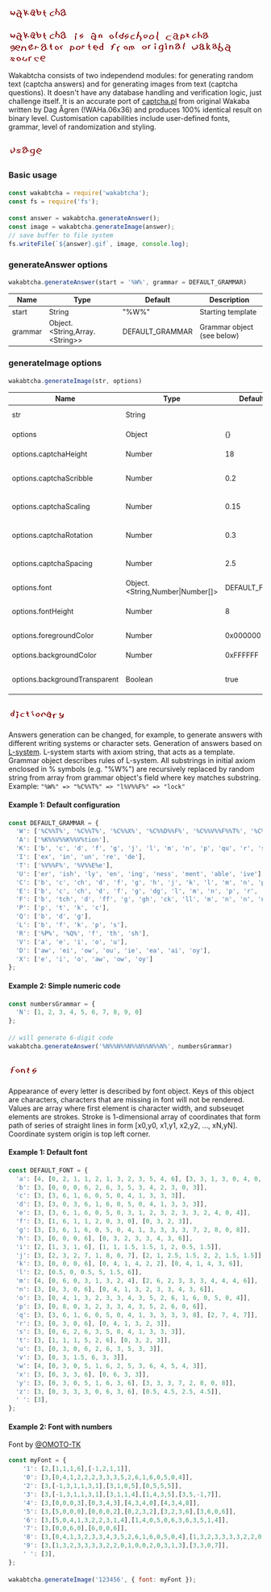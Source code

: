 # ![wakabtcha](https://raw.githubusercontent.com/WagonOfDoubt/wakabtcha.js/assets/words/wakabtcha.gif)

![wakabtcha](https://raw.githubusercontent.com/WagonOfDoubt/wakabtcha.js/assets/words/wakabtcha.gif)
![_space](https://raw.githubusercontent.com/WagonOfDoubt/wakabtcha.js/assets/words/_space.gif)
![is](https://raw.githubusercontent.com/WagonOfDoubt/wakabtcha.js/assets/words/is.gif)
![_space](https://raw.githubusercontent.com/WagonOfDoubt/wakabtcha.js/assets/words/_space.gif)
![an](https://raw.githubusercontent.com/WagonOfDoubt/wakabtcha.js/assets/words/an.gif)
![_space](https://raw.githubusercontent.com/WagonOfDoubt/wakabtcha.js/assets/words/_space.gif)
![oldschool](https://raw.githubusercontent.com/WagonOfDoubt/wakabtcha.js/assets/words/oldschool.gif)
![_space](https://raw.githubusercontent.com/WagonOfDoubt/wakabtcha.js/assets/words/_space.gif)
![captcha](https://raw.githubusercontent.com/WagonOfDoubt/wakabtcha.js/assets/words/captcha.gif)
![_space](https://raw.githubusercontent.com/WagonOfDoubt/wakabtcha.js/assets/words/_space.gif)
![generator](https://raw.githubusercontent.com/WagonOfDoubt/wakabtcha.js/assets/words/generator.gif)
![_space](https://raw.githubusercontent.com/WagonOfDoubt/wakabtcha.js/assets/words/_space.gif)
![ported](https://raw.githubusercontent.com/WagonOfDoubt/wakabtcha.js/assets/words/ported.gif)
![_space](https://raw.githubusercontent.com/WagonOfDoubt/wakabtcha.js/assets/words/_space.gif)
![from](https://raw.githubusercontent.com/WagonOfDoubt/wakabtcha.js/assets/words/from.gif)
![_space](https://raw.githubusercontent.com/WagonOfDoubt/wakabtcha.js/assets/words/_space.gif)
![original](https://raw.githubusercontent.com/WagonOfDoubt/wakabtcha.js/assets/words/original.gif)
![_space](https://raw.githubusercontent.com/WagonOfDoubt/wakabtcha.js/assets/words/_space.gif)
![wakaba](https://raw.githubusercontent.com/WagonOfDoubt/wakabtcha.js/assets/words/wakaba.gif)
![_space](https://raw.githubusercontent.com/WagonOfDoubt/wakabtcha.js/assets/words/_space.gif)
![source](https://raw.githubusercontent.com/WagonOfDoubt/wakabtcha.js/assets/words/source.gif)

Wakabtcha consists of two independend modules: for generating random text (captcha answers) and for generating images from text (captcha questions). It doesn't have any database handling and verification logic, just challenge itself. It is an accurate port of [captcha.pl](https://github.com/some1suspicious/wakaba-original/blob/master/captcha.pl) from original Wakaba written by Dag Ågren (!WAHa.06x36) and produces 100% identical result on binary level. Customisation capabilities include user-defined fonts, grammar, level of randomization and styling.

## ![usage](https://raw.githubusercontent.com/WagonOfDoubt/wakabtcha.js/assets/words/usage.gif)

### Basic usage
```js
const wakabtcha = require('wakabtcha');
const fs = require('fs');

const answer = wakabtcha.generateAnswer();
const image = wakabtcha.generateImage(answer);
// save buffer to file system
fs.writeFile(`${answer}.gif`, image, console.log);
```

### generateAnswer options

```js
wakabtcha.generateAnswer(start = '%W%', grammar = DEFAULT_GRAMMAR)
```
|Name|Type|Default|Description|
|----|----|-------|----------|
|start|String|"%W%"|Starting template|
|grammar|Object.<String,Array.\<String>>|DEFAULT_GRAMMAR|Grammar object (see below)|

### generateImage options

```js
wakabtcha.generateImage(str, options)
```

|Name|Type|Default|Description|
|----|----|-------|----------|
|str|String| |Captcha answer|
|options|Object|{}|Override defaults|
|options.captchaHeight|Number|18|Height of image|
|options.captchaScribble|Number|0.2|Random scatter level|
|options.captchaScaling|Number|0.15|Amplitude of random scale|
|options.captchaRotation|Number|0.3|Amplitude of random rotation|
|options.captchaSpacing|Number|2.5|Distance between letters|
|options.font|Object.<String,Number\|Number[]>|DEFAULT_FONT|Font object (see below)|
|options.fontHeight|Number|8|Height of characters in font|
|options.foregroundColor|Number|0x000000|Color of text|
|options.backgroundColor|Number|0xFFFFFF|Color of background|
|options.backgroundTransparent|Boolean|true|Use transparent background|

## ![dictionary](https://raw.githubusercontent.com/WagonOfDoubt/wakabtcha.js/assets/words/dictionary.gif)

Answers generation can be changed, for example, to generate answers with different writing systems or character sets.
Generation of answers based on [L-system](https://en.wikipedia.org/wiki/L-system). L-system starts with axiom string, that acts as a template.
Grammar object describes rules of L-system. All substrings in initial axiom enclosed in % symbols (e.g. "%W%") are recursively replaced by random string from array from grammar object's field where key matches substring. Example: `"%W%" => "%C%%T%" => "l%V%%F%" => "lock"`

 #### Example 1: Default configuration
```js
const DEFAULT_GRAMMAR = {
  'W': ['%C%%T%', '%C%%T%', '%C%%X%', '%C%%D%%F%', '%C%%V%%F%%T%', '%C%%D%%F%%U%', '%C%%T%%U%', '%I%%T%', '%I%%C%%T%', '%A%'],
  'A': ['%K%%V%%K%%V%tion'],
  'K': ['b', 'c', 'd', 'f', 'g', 'j', 'l', 'm', 'n', 'p', 'qu', 'r', 's', 't', 'v', 's%P%'],
  'I': ['ex', 'in', 'un', 're', 'de'],
  'T': ['%V%%F%', '%V%%E%e'],
  'U': ['er', 'ish', 'ly', 'en', 'ing', 'ness', 'ment', 'able', 'ive'],
  'C': ['b', 'c', 'ch', 'd', 'f', 'g', 'h', 'j', 'k', 'l', 'm', 'n', 'p', 'qu', 'r', 's', 'sh', 't', 'th', 'v', 'w', 'y', 's%P%', '%R%r', '%L%l'],
  'E': ['b', 'c', 'ch', 'd', 'f', 'g', 'dg', 'l', 'm', 'n', 'p', 'r', 's', 't', 'th', 'v', 'z'],
  'F': ['b', 'tch', 'd', 'ff', 'g', 'gh', 'ck', 'll', 'm', 'n', 'n', 'ng', 'p', 'r', 'ss', 'sh', 't', 'tt', 'th', 'x', 'y', 'zz', 'r%R%', 's%P%', 'l%L%'],
  'P': ['p', 't', 'k', 'c'],
  'Q': ['b', 'd', 'g'],
  'L': ['b', 'f', 'k', 'p', 's'],
  'R': ['%P%', '%Q%', 'f', 'th', 'sh'],
  'V': ['a', 'e', 'i', 'o', 'u'],
  'D': ['aw', 'ei', 'ow', 'ou', 'ie', 'ea', 'ai', 'oy'],
  'X': ['e', 'i', 'o', 'aw', 'ow', 'oy']
};
```

 #### Example 2: Simple numeric code
```js
const numbersGrammar = {
  'N': [1, 2, 3, 4, 5, 6, 7, 8, 9, 0]
};

// will generate 6-digit code
wakabtcha.generateAnswer('%N%%N%%N%%N%%N%%N%', numbersGrammar)
```

## ![fonts](https://raw.githubusercontent.com/WagonOfDoubt/wakabtcha.js/assets/words/fonts.gif)

Appearance of every letter is described by font object. Keys of this object are characters, characters that are missing in font will not be rendered. Values are array where first element is character width, and subseuqet elements are strokes. Stroke is 1-dimensional array of coordinates that form path of series of straight lines in form \[x0,y0, x1,y1, x2,y2, ..., xN,yN\]. Coordinate system origin is top left corner.

#### Example 1: Default font

```js
const DEFAULT_FONT = {
  'a': [4, [0, 2, 1, 1, 2, 1, 3, 2, 3, 5, 4, 6], [3, 3, 1, 3, 0, 4, 0, 5, 1, 6, 2, 6, 3, 5]],
  'b': [3, [0, 0, 0, 6, 2, 6, 3, 5, 3, 4, 2, 3, 0, 3]],
  'c': [3, [3, 6, 1, 6, 0, 5, 0, 4, 1, 3, 3, 3]],
  'd': [3, [3, 0, 3, 6, 1, 6, 0, 5, 0, 4, 1, 3, 3, 3]],
  'e': [3, [3, 6, 1, 6, 0, 5, 0, 3, 1, 2, 3, 2, 3, 3, 2, 4, 0, 4]],
  'f': [3, [1, 6, 1, 1, 2, 0, 3, 0], [0, 3, 2, 3]],
  'g': [3, [3, 6, 1, 6, 0, 5, 0, 4, 1, 3, 3, 3, 3, 7, 2, 8, 0, 8]],
  'h': [3, [0, 0, 0, 6], [0, 3, 2, 3, 3, 4, 3, 6]],
  'i': [2, [1, 3, 1, 6], [1, 1, 1.5, 1.5, 1, 2, 0.5, 1.5]],
  'j': [3, [2, 3, 2, 7, 1, 8, 0, 7], [2, 1, 2.5, 1.5, 2, 2, 1.5, 1.5]],
  'k': [3, [0, 0, 0, 6], [0, 4, 1, 4, 2, 2], [0, 4, 1, 4, 3, 6]],
  'l': [2, [0.5, 0, 0.5, 5, 1.5, 6]],
  'm': [4, [0, 6, 0, 3, 1, 3, 2, 4], [2, 6, 2, 3, 3, 3, 4, 4, 4, 6]],
  'n': [3, [0, 3, 0, 6], [0, 4, 1, 3, 2, 3, 3, 4, 3, 6]],
  'o': [3, [0, 4, 1, 3, 2, 3, 3, 4, 3, 5, 2, 6, 1, 6, 0, 5, 0, 4]],
  'p': [3, [0, 8, 0, 3, 2, 3, 3, 4, 3, 5, 2, 6, 0, 6]],
  'q': [3, [3, 6, 1, 6, 0, 5, 0, 4, 1, 3, 3, 3, 3, 8], [2, 7, 4, 7]],
  'r': [3, [0, 3, 0, 6], [0, 4, 1, 3, 2, 3]],
  's': [3, [0, 6, 2, 6, 3, 5, 0, 4, 1, 3, 3, 3]],
  't': [3, [1, 1, 1, 5, 2, 6], [0, 3, 2, 3]],
  'u': [3, [0, 3, 0, 6, 2, 6, 3, 5, 3, 3]],
  'v': [3, [0, 3, 1.5, 6, 3, 3]],
  'w': [4, [0, 3, 0, 5, 1, 6, 2, 5, 3, 6, 4, 5, 4, 3]],
  'x': [3, [0, 3, 3, 6], [0, 6, 3, 3]],
  'y': [3, [0, 3, 0, 5, 1, 6, 3, 6], [3, 3, 3, 7, 2, 8, 0, 8]],
  'z': [3, [0, 3, 3, 3, 0, 6, 3, 6], [0.5, 4.5, 2.5, 4.5]],
  ' ': [3],
};
```

#### Example 2: Font with numbers

Font by [@OMOTO-TK](https://github.com/OMOTO-TK/mod-captcha-for-wakaba)

```js
const myFont = {
	'1': [2,[1,1,1,6],[-1,2,1,1]],
	'0': [3,[0,4,1,2,2,2,3,3,3,5,2,6,1,6,0,5,0,4]],
	'2': [3,[-1,3,1,1,3,1],[3,1,0,5],[0,5,5,5]],
	'3': [3,[-1,3,1,1,3,1],[3,1,1,4],[1,4,3,5],[3,5,-1,7]],
	'4': [3,[0,0,0,3],[0,3,4,3],[4,3,4,0],[4,3,4,8]],
	'5': [3,[5,0,0,0],[0,0,0,2],[0,2,3,2],[3,2,3,6],[3,6,0,6]],
	'6': [3,[5,0,4,1,3,2,2,3,1,4],[1,4,0,5,0,6,3,6,3,5,1,4]],
	'7': [3,[0,0,6,0],[6,0,0,6]],
	'8': [3,[0,4,1,3,2,3,3,4,3,5,2,6,1,6,0,5,0,4],[1,3,2,3,3,3,3,2,2,0,1,0,0,2,0,3,1,3]],
	'9': [3,[1,3,2,3,3,3,3,2,2,0,1,0,0,2,0,3,1,3],[3,3,0,7]],
	' ': [3],
};

wakabtcha.generateImage('123456', { font: myFont });
```
